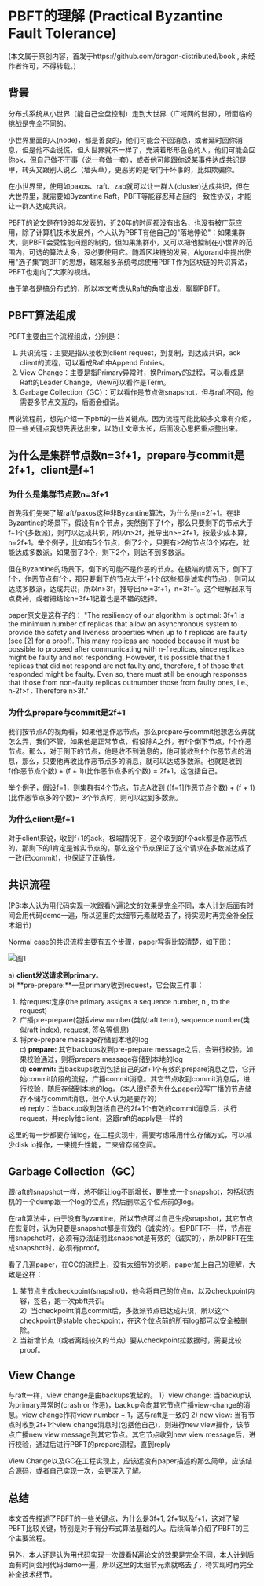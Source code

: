 # PBFT的理解 (Practical Byzantine Fault Tolerance)
(本文属于原创内容，首发于https://github.com/dragon-distributed/book , 未经作者许可，不得转载。)  

## 背景

分布式系统从小世界（能自己全盘控制）走到大世界（广域网的世界），所面临的挑战是完全不同的。  

小世界里面的人(node)，都是善良的，他们可能会不回消息，或者延时回你消息，但是他不会说慌，但大世界就不一样了，充满着形形色色的人，他们可能会回你ok，但自己做不干事（说一套做一套），或者他可能跟你说某事件达成共识是甲，转头又跟别人说乙（墙头草），更恶劣的是专门干坏事的，比如欺骗你。  

在小世界里，使用如paxos、raft、zab就可以让一群人(cluster)达成共识，但在大世界里，就需要如Byzantine Raft，PBFT等能容忍拜占庭的一致性协议，才能让一群人达成共识。

PBFT的论文是在1999年发表的，近20年的时间都没有出名，也没有被广范应用，除了计算机技术发展外，个人认为PBFT有他自己的"落地悖论"：如果集群大，则PBFT会受性能问题的制约，但如果集群小，又可以把他控制在小世界的范围内，可选的算法太多，没必要使用它。随着区块链的发展，Algorand中提出使用"选子集"跑BFT的思想，越来越多系统考虑使用PBFT作为区块链的共识算法，PBFT也走向了大家的视线。

由于笔者是搞分布式的，所以本文考虑从Raft的角度出发，聊聊PBFT。

## PBFT算法组成

PBFT主要由三个流程组成，分别是：

1) 共识流程：主要是指从接收到client request，到复制，到达成共识，ack client的流程，可以看成Raft中Append Entries。
2) View Change：主要是指Primary异常时，换Primary的过程，可以看成是Raft的Leader Change，View可以看作是Term。
3) Garbage Collection（GC）：可以看作是节点做snapshot，但与raft不同，他需要多节点交互的，后面会细说。

再说流程前，想先介绍一下pbft的一些关键点。因为流程可能比较多文章有介绍，但一些关键点我想先表达出来，以防止文章太长，后面没心思把重点整出来。

## 为什么是集群节点数n=3f+1，prepare与commit是2f+1，client是f+1

### 为什么是集群节点数n=3f+1

首先我们先来了解raft/paxos这种非Byzantine算法，为什么是n=2f+1。在非Byzantine的场景下，假设有n个节点，突然倒下了f个，那么只要剩下的节点大于f+1个(多数派)，则可以达成共识，所以n>2f，推导出n>=2f+1，按最少成本算，n=2f+1。举个例子，比如有5个节点，倒了2个，只要有>2的节点(3个)存在，就能达成多数派，如果倒了3个，剩下2个，则达不到多数派。  

但在Byzantine的场景下，倒下的可能不是作恶的节点。在极端的情况下，倒下了f个，作恶节点有f个，那只要剩下的节点大于f+1个(这些都是诚实的节点)，则可以达成多数派，达成共识，所以n>3f，推导出n>=3f+1，n=3f+1。这个理解起来有点费神，或者把结论n=3f+1记着也是不错的选择。

paper原文是这样子的：
"The resiliency of our algorithm is optimal: 3f+1 is the minimum number of replicas that allow an asynchronous system to provide the safety and liveness properties when up to f replicas are faulty (see [2] for a proof). This many replicas are needed because it must be possible to proceed after communicating with n-f replicas, since
replicas might be faulty and not responding. However, it is possible that the f replicas that did not respond are not faulty and, therefore, f of those that responded might be faulty. Even so, there must still be enough responses that those from non-faulty replicas outnumber those from faulty ones, i.e., n-2f>f . Therefore n>3f."

### 为什么prepare与commit是2f+1

我们按节点A的视角看，如果他是作恶节点，那么prepare与commit他想怎么弄就怎么弄，我们不管，如果他是正常节点，假设除A之外，有f个倒下节点，f个作恶节点。那么，对于倒下的节点，他是收不到消息的，他可能收到f个作恶节点的消息，那么，只要他再收比作恶节点多的消息，就可以达成多数派。也就是收到 f(作恶节点个数) + (f + 1)(比作恶节点多的个数) = 2f+1，这包括自己。

举个例子，假设f=1，则集群有4个节点，节点A收到 ([f=1]作恶节点个数) + (f + 1) (比作恶节点多的个数)= 3个节点时，则可以达到多数派。

### 为什么client是f+1

对于client来说，收到f+1的ack，极端情况下，这个收到的f个ack都是作恶节点的，那剩下的1肯定是诚实节点的，那么这个节点保证了这个请求在多数派达成了一致(已commit)，也保证了正确性。

## 共识流程

(PS:本人认为用代码实现一次跟看N遍论文的效果是完全不同，本人计划后面有时间会用代码demo一遍，所以这里的太细节元素就略去了，待实现时再完全补全技术细节)

Normal case的共识流程主要有五个步骤，paper写得比较清楚，如下图：

![图1](https://longdandan-1256672193.cos.ap-guangzhou.myqcloud.com/article/blockchain/5.pbftprocess.jpg)

a) **client发送请求到primary**。  
b) **pre-prepare:**一旦primary收到request，它会做三件事：  
   1) 给request定序(the primary assigns a sequence number, n , to the request)  
   2) 广播pre-prepare(包括view number(类似raft term), sequence number(类似raft index), request, 签名等信息)  
   3) 将pre-prepare message存储到本地的log  
c) **prepare:** 其它backups收到pre-prepare message之后，会进行校验。如果校验通过，则将prepare message存储到本地的log  
d) **commit:** 当backups收到包括自己的2f+1个有效的prepare消息之后，它开始commit阶段的流程，广播commit消息。其它节点收到commit消息后，进行校验，随后存储到本地的log。（本人很好奇为什么paper没写广播的节点储存不储存commit消息，但个人认为是要存的）  
e) reply：当backup收到包括自己的2f+1个有效的commit消息后，执行request，并reply给client，这跟raft的apply是一样的   

这里的每一步都要存储log，在工程实现中，需要考虑采用什么存储方式，可以减少disk io操作，一来提升性能，二来省存储空间。

## Garbage Collection（GC）

跟raft的snapshot一样，总不能让log不断增长，要生成一个snapshot，包括状态机的一个dump跟一个log的位点，然后删除这个位点前的log。  

在raft算法中，由于没有Byzantine，所以节点可以自己生成snapshot，其它节点在恢复时，认为只要是snapshot都是有效的（诚实的）。但PBFT不一样，节点在用snapshot时，必须有办法证明此snapshot是有效的（诚实的），所以PBFT在生成snapshot时，必须有proof。  

看了几遍paper，在GC的流程上，没有太细节的说明，paper加上自己的理解，大致是这样：
1) 某节点生成checkpoint(snapshot)，他会将自己的位点n，以及checkpoint内容，签名，跑一次pbft共识。  
2）当checkpoint消息commit后，多数派节点已达成共识，所以这个checkpoint是stable checkpoint，在这个位点前的所有log都可以安全被删除。
3) 当新增节点（或者离线较久的节点）要从checkpoint拉数据时，需要比较proof。


## View Change

与raft一样，view change是由backups发起的。
1）view change: 当backup认为primary异常时(crash or 作恶)，backup会向其它节点广播view-change的消息。view change作将view number + 1，这与raft是一致的
2) new view: 当有节点时收到2f+1个view change消息时(包括他自己)，则进行new view操作，该节点广播new view message到其它节点。其它节点收到new view message后，进行校验，通过后进行PBFT的prepare流程，直到reply

View Change以及GC在工程实现上，应该远没有paper描述的那么简单，应该结合源码，或者自己实现一次，会更深入了解。

## 总结

本文首先描述了PBFT的一些关键点，为什么是3f+1, 2f+1以及f+1，这对了解PBFT比较关键，特别是对于有分布式算法基础的人。后续简单介绍了PBFT的三个主要流程。  

另外，本人还是认为用代码实现一次跟看N遍论文的效果是完全不同，本人计划后面有时间会用代码demo一遍，所以这里的太细节元素就略去了，待实现时再完全补全技术细节。  













